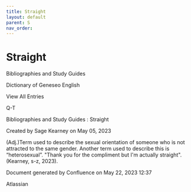 ```yaml
---
title: Straight
layout: default
parent: S
nav_order:
---
```


# Straight

Bibliographies and Study Guides

Dictionary of Geneseo English

View All Entries

Q-T

Bibliographies and Study Guides : Straight

Created by  Sage Kearney on May 05, 2023

(Adj.)Term used to describe the sexual orientation of someone who is not attracted to the same gender. Another term used to describe this is “heterosexual”. &quot;Thank you for the compliment but I'm actually straight&quot;. (Kearney, s-z, 2023).  

Document generated by Confluence on May 22, 2023 12:37

Atlassian
